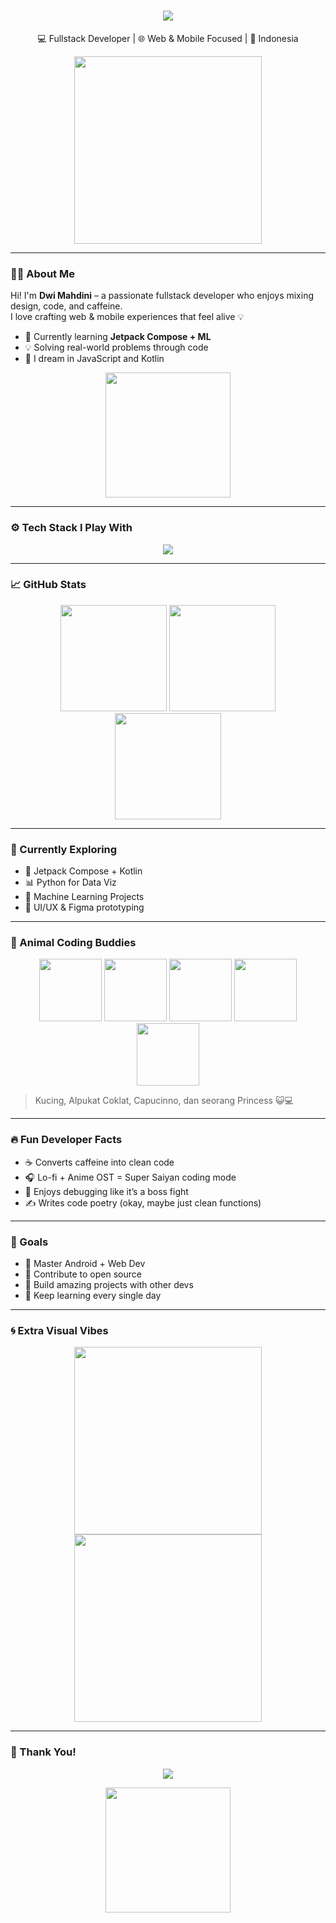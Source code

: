 <h1 align="center">
  <img src="https://readme-typing-svg.herokuapp.com/?lines=Hi,+I'm+Dwi+Mahdini;Fullstack+Developer!&center=true&size=25">
</h1>

<p align="center">💻 Fullstack Developer | 🌐 Web & Mobile Focused | 🏡 Indonesia</p>

<p align="center">
  <img src="https://media.giphy.com/media/qgQUggAC3Pfv687qPC/giphy.gif" width="300"/>
</p>

---

### 👩‍💻 About Me

Hi! I'm **Dwi Mahdini** – a passionate fullstack developer who enjoys mixing design, code, and caffeine.  
I love crafting web & mobile experiences that feel alive 💡

- 🌱 Currently learning **Jetpack Compose + ML**
- 💡 Solving real-world problems through code
- 🤖 I dream in JavaScript and Kotlin

<p align="center">
  <img src="https://media.giphy.com/media/13HgwGsXF0aiGY/giphy.gif" width="200"/>
</p>

---

### ⚙️ Tech Stack I Play With

<p align="center">
  <img src="https://skillicons.dev/icons?i=html,css,js,react,nextjs,tailwind,nodejs,express,postgres,firebase,androidstudio,kotlin,python,fastapi,java" />
</p>

---

### 📈 GitHub Stats

<p align="center">
  <img src="https://github-readme-stats.vercel.app/api?username=dwimahdini&show_icons=true&theme=tokyonight&hide_border=false&include_all_commits=true&count_private=true" height="170"/>
  <img src="https://github-readme-streak-stats.herokuapp.com/?user=dwimahdini&theme=tokyonight&hide_border=false" height="170"/>
  <img src="https://github-readme-stats.vercel.app/api/top-langs/?username=dwimahdini&layout=compact&theme=tokyonight&hide_border=false" height="170"/>
</p>

---

### 🚀 Currently Exploring

- 📱 Jetpack Compose + Kotlin
- 📊 Python for Data Viz
- 🧠 Machine Learning Projects
- 🎨 UI/UX & Figma prototyping

---

### 🐾 Animal Coding Buddies

<p align="center">
  <img src="https://media.giphy.com/media/JIX9t2j0ZTN9S/giphy.gif" width="100"/>
  <img src="https://media.giphy.com/media/3oriO0OEd9QIDdllqo/giphy.gif" width="100"/>
  <img src="https://media.giphy.com/media/5xaOcLTbQaxjVjJp6Ba/giphy.gif" width="100"/>
  <img src="https://media.giphy.com/media/ICOgUNjpvO0PC/giphy.gif" width="100"/>
  <img src="https://media.giphy.com/media/l0MYGBzP5bq8hB1Qs/giphy.gif" width="100"/>
</p>

> Kucing, Alpukat Coklat, Capucinno, dan seorang Princess 😺💻

---

### 🔥 Fun Developer Facts

- ☕ Converts caffeine into clean code
- 🎧 Lo-fi + Anime OST = Super Saiyan coding mode
- 🐞 Enjoys debugging like it’s a boss fight
- ✍️ Writes code poetry (okay, maybe just clean functions)

---

### 🧭 Goals

- 🚀 Master Android + Web Dev
- 💼 Contribute to open source
- 🤝 Build amazing projects with other devs
- 🌱 Keep learning every single day

---

### 🌀 Extra Visual Vibes

<p align="center">
  <img src="https://media.giphy.com/media/v1.Y2lkPTc5MGI3NjExOGJlYTFuZGRzcmtwY3YyOGx6OGJ0azVvd2M4am9wdzZhOTVtNmppZSZlcD12MV9naWZzX3NlYXJjaCZjdD1n/3o7bu3XilJ5BOiSGic/giphy.gif" width="300"/>
  <img src="https://media.giphy.com/media/f3iwJFOVOwuy7K6FFw/giphy.gif" width="300"/>
</p>

---

### 💬 Thank You!

<p align="center">
  <img src="https://readme-typing-svg.herokuapp.com?font=Fira+Code&size=22&pause=1000&center=true&vCenter=true&width=435&lines=Thanks+for+visiting+my+GitHub!;Check+out+my+repos+below+and+say+hi!">
</p>

<p align="center">
  <img src="https://media.giphy.com/media/l3vR9O2vV6n0kTt1W/giphy.gif" width="200"/>
</p>
